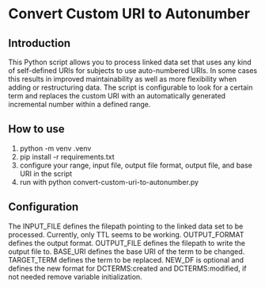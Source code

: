 # Convert Custom URI to Autonumber

## Introduction

This Python script allows you to process linked data set that uses any kind of self-defined URIs for subjects to use auto-numbered URIs. In some cases this results in improved maintainability as well as more flexibility when adding or restructuring data. The script is configurable to look for a certain term and replaces the custom URI with an automatically generated incremental number within a defined range. 

## How to use

1. python -m venv .venv
2. pip install -r requirements.txt
3. configure your range, input file, output file format, output file, and base URI in the script
4. run with python convert-custom-uri-to-autonumber.py

## Configuration

The INPUT_FILE defines the filepath pointing to the linked data set to be processed. Currently, only TTL seems to be working. 
OUTPUT_FORMAT defines the output format.
OUTPUT_FILE defines the filepath to write the output file to.
BASE_URI defines the base URI of the term to be changed.
TARGET_TERM defines the term to be replaced. 
NEW_DF is optional and defines the new format for DCTERMS:created and DCTERMS:modified, if not needed remove variable initialization.
